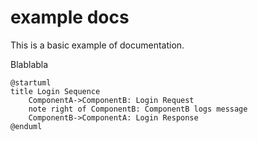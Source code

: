 # example docs

This is a basic example of documentation.

Blablabla

```plantuml
@startuml
title Login Sequence
    ComponentA->ComponentB: Login Request
    note right of ComponentB: ComponentB logs message
    ComponentB->ComponentA: Login Response
@enduml
```